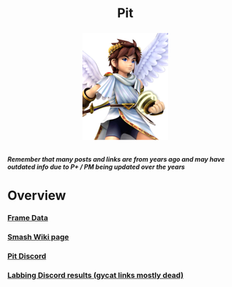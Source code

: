 <div id="toc">
  <ul align="center" style="list-style: none">
      <summary> <h1>
        Pit
        <p><img src="/Images/Characters/Pit.png" alt="Pit.png"></p>
  </ul>
</div>

<h4> <i>Remember that many posts and links are from years ago and may have outdated info due to P+ / PM being updated over the years</i>

<h1> Overview
<h3> <a href="https://rukaidata.com/P+/Pit/">Frame Data</a>
<h3> <a href="https://www.ssbwiki.com/Pit_(PM)">Smash Wiki page</a>
<h3> <a href="https://discord.com/invite/0na9DRVjOCnM0xGR">Pit Discord</a>
<h3> <a href="https://www.reddit.com/r/SSBPM/comments/kn7eh3/labbing_discord_results_pit/">Labbing Discord results (gycat links mostly dead)</a>
